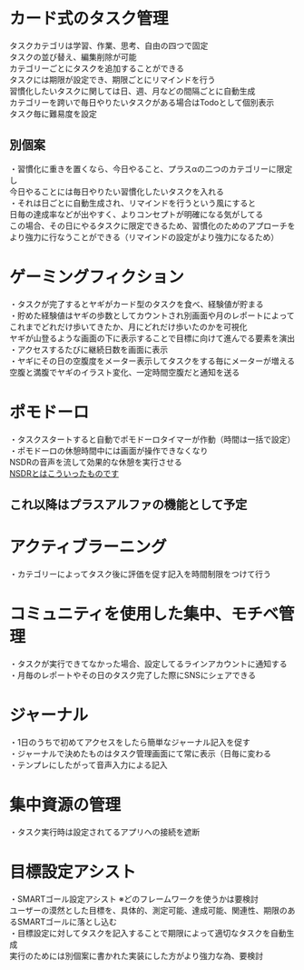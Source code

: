 # カード式のタスク管理
タスクカテゴリは学習、作業、思考、自由の四つで固定  
タスクの並び替え、編集削除が可能  
カテゴリーごとにタスクを追加することができる  
タスクには期限が設定でき、期限ごとにリマインドを行う  
習慣化したいタスクに関しては日、週、月などの間隔ごとに自動生成  
カテゴリーを跨いで毎日やりたいタスクがある場合はTodoとして個別表示  
タスク毎に難易度を設定

## 別個案
・習慣化に重きを置くなら、今日やること、プラスαの二つのカテゴリーに限定し  
今日やることには毎日やりたい習慣化したいタスクを入れる  
・それは日ごとに自動生成され、リマインドを行うという風にすると  
日毎の達成率などが出やすく、よりコンセプトが明確になる気がしてる  
この場合、その日にやるタスクに限定できるため、習慣化のためのアプローチを  
より強力に行なうことができる（リマインドの設定がより強力になるため）

# ゲーミングフィクション
・タスクが完了するとヤギがカード型のタスクを食べ、経験値が貯まる  
・貯めた経験値はヤギの歩数としてカウントされ別画面や月のレポートによって  
これまでどれだけ歩いてきたか、月にどれだけ歩いたのかを可視化  
ヤギが山登るような画面の下に表示することで目標に向けて進んでる要素を演出  
・アクセスするたびに継続日数を画面に表示  
・ヤギにその日の空腹度をメーター表示してタスクをする毎にメーターが増える  
空腹と満腹でヤギのイラスト変化、一定時間空腹だと通知を送る

# ポモドーロ
・タスクスタートすると自動でポモドーロタイマーが作動（時間は一括で設定）  
・ポモドーロの休憩時間中には画面が操作できなくなり  
NSDRの音声を流して効果的な休憩を実行させる  
[NSDRとはこういったものです](https://www.youtube.com/watch?v=yWx5IA5xQR8)

## これ以降はプラスアルファの機能として予定

# アクティブラーニング
・カテゴリーによってタスク後に評価を促す記入を時間制限をつけて行う  

# コミュニティを使用した集中、モチベ管理
・タスクが実行できてなかった場合、設定してるラインアカウントに通知する  
・月毎のレポートやその日のタスク完了した際にSNSにシェアできる

# ジャーナル
・1日のうちで初めてアクセスをしたら簡単なジャーナル記入を促す  
・ジャーナルで決めたものはタスク管理画面にて常に表示（日毎に変わる  
・テンプレにしたがって音声入力による記入

# 集中資源の管理
・タスク実行時は設定されてるアプリへの接続を遮断

# 目標設定アシスト
・SMARTゴール設定アシスト ※どのフレームワークを使うかは要検討  
ユーザーの漠然とした目標を、具体的、測定可能、達成可能、関連性、期限のあるSMARTゴールに落とし込む  
・目標設定に対してタスクを記入することで期限によって適切なタスクを自動生成  
実行のためには別個案に書かれた実装にした方がより強力な為、要検討


